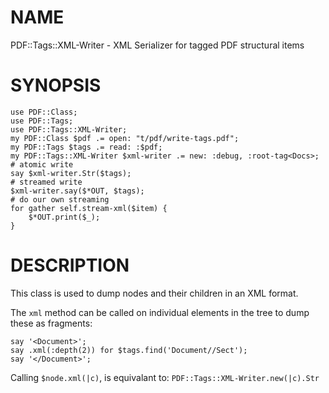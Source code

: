NAME
====

PDF::Tags::XML-Writer - XML Serializer for tagged PDF structural items

SYNOPSIS
========

    use PDF::Class;
    use PDF::Tags;
    use PDF::Tags::XML-Writer;
    my PDF::Class $pdf .= open: "t/pdf/write-tags.pdf";
    my PDF::Tags $tags .= read: :$pdf;
    my PDF::Tags::XML-Writer $xml-writer .= new: :debug, :root-tag<Docs>;
    # atomic write
    say $xml-writer.Str($tags);
    # streamed write
    $xml-writer.say($*OUT, $tags);
    # do our own streaming
    for gather self.stream-xml($item) {
        $*OUT.print($_);
    }

DESCRIPTION
===========

This class is used to dump nodes and their children in an XML format.

The `xml` method can be called on individual elements in the tree to dump these as fragments:

    say '<Document>';
    say .xml(:depth(2)) for $tags.find('Document//Sect');
    say '</Document>';

Calling `$node.xml(|c)`, is equivalant to: `PDF::Tags::XML-Writer.new(|c).Str`


